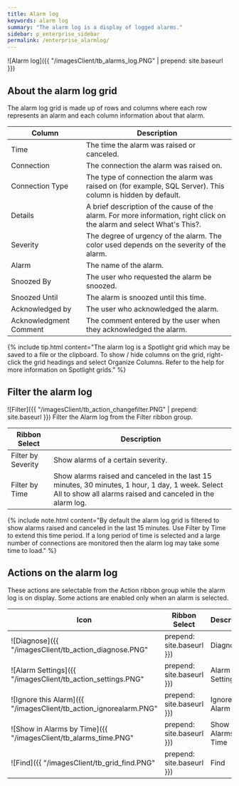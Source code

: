 ```yaml
---
title: Alarm log
keywords: alarm log
summary: "The alarm log is a display of logged alarms."
sidebar: p_enterprise_sidebar
permalink: /enterprise_alarmlog/
---
```


![Alarm log]({{ "/imagesClient/tb_alarms_log.PNG" | prepend: site.baseurl }})

## About the alarm log grid

The alarm log grid is made up of rows and columns where each row represents an alarm and each column information about that alarm.

Column | Description
-------|------------
Time | The time the alarm was raised or canceled.
Connection | The connection the alarm was raised on.
Connection Type | The type of connection the alarm was raised on (for example, SQL Server). This column is hidden by default.
Details | A brief description of the cause of the alarm. For more information, right click on the alarm and select What's This?.
Severity | The degree of urgency of the alarm. The color used depends on the severity of the alarm.
Alarm | The name of the alarm.
Snoozed By | The user who requested the alarm be snoozed.
Snoozed Until | The alarm is snoozed until this time.
Acknowledged by | The user who acknowledged the alarm.
Acknowledgment Comment | The comment entered by the user when they acknowledged the alarm.

{% include tip.html content="The alarm log is a Spotlight grid which may be saved to a file or the clipboard. To show / hide columns on the grid, right-click the grid headings and select Organize Columns. Refer to the help for more information on Spotlight grids." %}


## Filter the alarm log
![Filter]({{ "/imagesClient/tb_action_changefilter.PNG" | prepend: site.baseurl }})
Filter the Alarm log from the Filter ribbon group.

Ribbon Select | Description
--------------|------------
Filter by Severity | Show alarms of a certain severity.
Filter by Time | Show alarms raised and canceled in the last 15 minutes, 30 minutes, 1 hour, 1 day, 1 week. Select All to show all alarms raised and canceled in the alarm log.

{% include note.html content="By default the alarm log grid is filtered to show alarms raised and canceled in the last 15 minutes. Use Filter by Time to extend this time period. If a long period of time is selected and a large number of connections are monitored then the alarm log may take some time to load." %}

## Actions on the alarm log
These actions are selectable from the Action ribbon group while the alarm log is on display. Some actions are enabled only when an alarm is selected.

Icon | Ribbon Select | Description
-----|---------------|-------------
![Diagnose]({{ "/imagesClient/tb_action_diagnose.PNG" | prepend: site.baseurl }}) | Diagnose | Show the drilldown relevant to the selected alarm.
![Alarm Settings]({{ "/imagesClient/tb_action_settings.PNG" | prepend: site.baseurl }}) | Alarm Settings | Configure the selected alarm.
![Ignore this Alarm]({{ "/imagesClient/tb_action_ignorealarm.PNG" | prepend: site.baseurl }}) | Ignore this Alarm | Configure Spotlight to ignore this alarm and future cases of this alarm. Select the rule by which you want Spotlight to ignore future cases of this alarm: ignore this alarm for the current value or for the current connection. The choices are dependent on the type of alarm. This is a simplified interface for Configure \| Alarms \| Do not alarm for certain values.
![Show in Alarms by Time]({{ "/imagesClient/tb_alarms_time.PNG" | prepend: site.baseurl }}) | Show in Alarms by Time | Show the selected alarm in alarms by time.
![Find]({{ "/imagesClient/tb_grid_find.PNG" | prepend: site.baseurl }}) | Find | Find text in the display.
